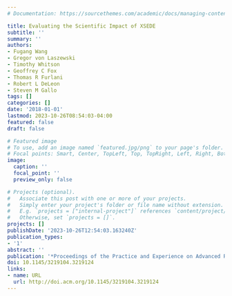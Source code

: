 ```yaml
---
# Documentation: https://sourcethemes.com/academic/docs/managing-content/

title: Evaluating the Scientific Impact of XSEDE
subtitle: ''
summary: ''
authors:
- Fugang Wang
- Gregor von Laszewski
- Timothy Whitson
- Geoffrey C Fox
- Thomas R Furlani
- Robert L DeLeon
- Steven M Gallo
tags: []
categories: []
date: '2018-01-01'
lastmod: 2023-10-26T08:54:03-04:00
featured: false
draft: false

# Featured image
# To use, add an image named `featured.jpg/png` to your page's folder.
# Focal points: Smart, Center, TopLeft, Top, TopRight, Left, Right, BottomLeft, Bottom, BottomRight.
image:
  caption: ''
  focal_point: ''
  preview_only: false

# Projects (optional).
#   Associate this post with one or more of your projects.
#   Simply enter your project's folder or file name without extension.
#   E.g. `projects = ["internal-project"]` references `content/project/deep-learning/index.md`.
#   Otherwise, set `projects = []`.
projects: []
publishDate: '2023-10-26T12:54:03.163240Z'
publication_types:
- '1'
abstract: ''
publication: '*Proceedings of the Practice and Experience on Advanced Research Computing*'
doi: 10.1145/3219104.3219124
links:
- name: URL
  url: http://doi.acm.org/10.1145/3219104.3219124
---
```

